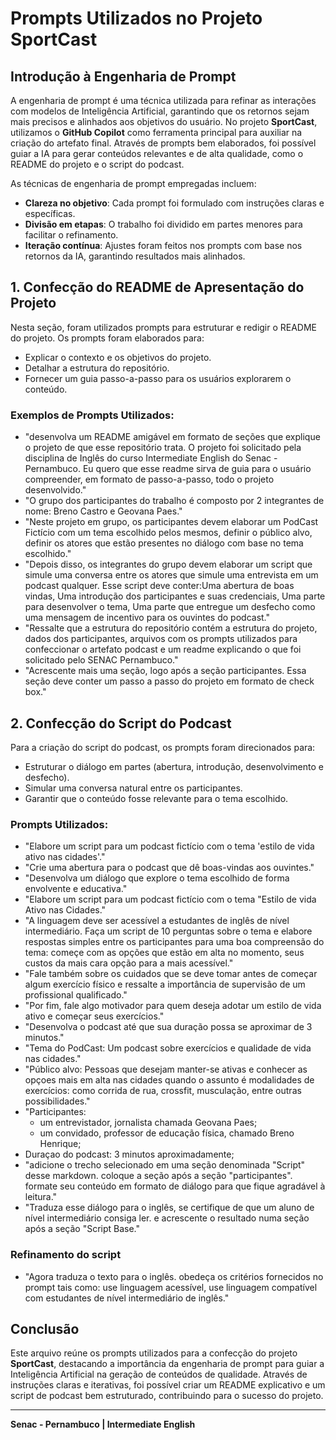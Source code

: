 # Prompts Utilizados no Projeto SportCast

## Introdução à Engenharia de Prompt
A engenharia de prompt é uma técnica utilizada para refinar as interações com modelos de Inteligência Artificial, garantindo que os retornos sejam mais precisos e alinhados aos objetivos do usuário. No projeto **SportCast**, utilizamos o **GitHub Copilot** como ferramenta principal para auxiliar na criação do artefato final. Através de prompts bem elaborados, foi possível guiar a IA para gerar conteúdos relevantes e de alta qualidade, como o README do projeto e o script do podcast.

As técnicas de engenharia de prompt empregadas incluem:
- **Clareza no objetivo**: Cada prompt foi formulado com instruções claras e específicas.
- **Divisão em etapas**: O trabalho foi dividido em partes menores para facilitar o refinamento.
- **Iteração contínua**: Ajustes foram feitos nos prompts com base nos retornos da IA, garantindo resultados mais alinhados.

## 1. Confecção do README de Apresentação do Projeto
Nesta seção, foram utilizados prompts para estruturar e redigir o README do projeto. Os prompts foram elaborados para:
- Explicar o contexto e os objetivos do projeto.
- Detalhar a estrutura do repositório.
- Fornecer um guia passo-a-passo para os usuários explorarem o conteúdo.

### Exemplos de Prompts Utilizados:
- "desenvolva um README amigável em formato de seções que explique o projeto de que esse repositório trata. O projeto foi solicitado pela disciplina de Inglês do curso Intermediate English do Senac - Pernambuco. Eu quero que esse readme sirva de guia para o usuário compreender, em formato de passo-a-passo, todo o projeto desenvolvido."
- "O grupo dos participantes do trabalho é composto por 2 integrantes de nome: Breno Castro e Geovana Paes."
- "Neste projeto em grupo, os participantes devem elaborar um PodCast Fictício com um tema escolhido pelos mesmos, definir o público alvo, definir os atores que estão presentes no diálogo com base no tema escolhido."
- "Depois disso, os integrantes do grupo devem elaborar um script que simule uma conversa entre os atores que simule uma entrevista em um podcast qualquer. Esse script deve conter:Uma abertura de boas vindas, Uma introdução dos participantes e suas credenciais, Uma parte para desenvolver o tema, Uma parte que entregue um desfecho como uma mensagem de incentivo para os ouvintes do podcast."
- "Ressalte que a estrutura do repositório contém a estrutura do projeto, dados dos participantes, arquivos com os prompts utilizados para confeccionar o artefato podcast e um readme explicando o que foi solicitado pelo SENAC Pernambuco."
- "Acrescente mais uma seção, logo após a seção participantes. Essa seção deve conter um passo a passo do projeto em formato de check box."

## 2. Confecção do Script do Podcast
Para a criação do script do podcast, os prompts foram direcionados para:
- Estruturar o diálogo em partes (abertura, introdução, desenvolvimento e desfecho).
- Simular uma conversa natural entre os participantes.
- Garantir que o conteúdo fosse relevante para o tema escolhido.

### Prompts Utilizados:
- "Elabore um script para um podcast fictício com o tema 'estilo de vida ativo nas cidades'."
- "Crie uma abertura para o podcast que dê boas-vindas aos ouvintes."
- "Desenvolva um diálogo que explore o tema escolhido de forma envolvente e educativa."
- "Elabore um script para um podcast fictício com o tema "Estilo de vida Ativo nas Cidades."
- "A linguagem deve ser acessível a estudantes de inglês de nível intermediário. Faça um script de 10 perguntas sobre o tema e elabore respostas simples entre os participantes para uma boa compreensão do tema: começe com as opções que estão em alta no momento, seus custos da mais cara opção para  a mais acessível."
- "Fale também sobre os cuidados que se deve tomar antes de começar algum exercício físico e ressalte a importância de supervisão de um profissional qualificado."
- "Por fim, fale algo motivador para quem deseja adotar um estilo de vida ativo e começar seus exercícios."
- "Desenvolva o podcast até que sua duração possa se aproximar de 3 minutos."
- "Tema do PodCast: Um podcast sobre exercícios e qualidade de vida nas cidades."
- "Público alvo: Pessoas que desejam manter-se ativas e conhecer as opçoes mais em alta nas cidades quando o assunto é modalidades de exercícios: como corrida de rua, crossfit, musculação, entre outras possibilidades."
- "Participantes:
  - um entrevistador, jornalista chamada Geovana Paes;
  - um convidado, professor de educação física, chamado Breno Henrique;
- Duraçao do podcast: 3 minutos aproximadamente;
- "adicione o trecho selecionado em uma seção denominada "Script" desse markdown. coloque a seção após a seção "participantes". formate seu conteúdo em formato de diálogo para que fique agradável à leitura."
- "Traduza esse diálogo para o inglês, se certifique de que um aluno de nível intermediário consiga ler. e acrescente o resultado numa seção após a seção "Script Base."

### Refinamento do script

- "Agora traduza o texto para o inglês. obedeça os critérios fornecidos no prompt tais como: use linguagem acessível, use linguagem compatível com estudantes de nível intermediário de inglês."

## Conclusão
Este arquivo reúne os prompts utilizados para a confecção do projeto **SportCast**, destacando a importância da engenharia de prompt para guiar a Inteligência Artificial na geração de conteúdos de qualidade. Através de instruções claras e iterativas, foi possível criar um README explicativo e um script de podcast bem estruturado, contribuindo para o sucesso do projeto.

---
**Senac - Pernambuco | Intermediate English**